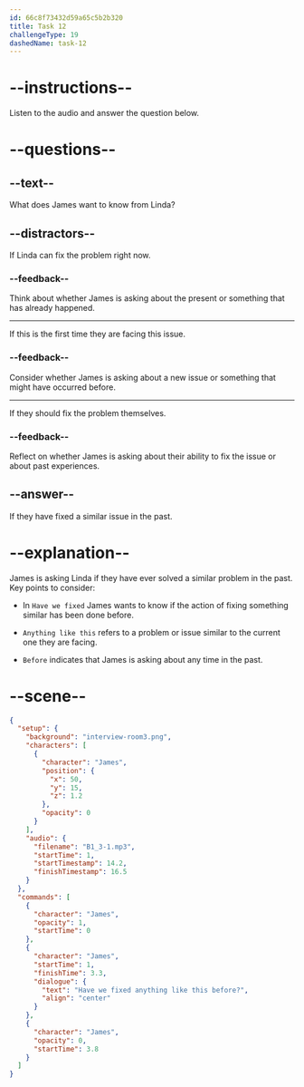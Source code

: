 ```yaml
---
id: 66c8f73432d59a65c5b2b320
title: Task 12
challengeType: 19
dashedName: task-12
---
```

<!-- (Audio) James: Have we fixed anything like this before? -->

# --instructions--

Listen to the audio and answer the question below.

# --questions--

## --text--

What does James want to know from Linda?

## --distractors--

If Linda can fix the problem right now.

### --feedback--

Think about whether James is asking about the present or something that has already happened.

---

If this is the first time they are facing this issue.

### --feedback--

Consider whether James is asking about a new issue or something that might have occurred before.

---

If they should fix the problem themselves.

### --feedback--

Reflect on whether James is asking about their ability to fix the issue or about past experiences.

## --answer--

If they have fixed a similar issue in the past.

# --explanation--

James is asking Linda if they have ever solved a similar problem in the past. Key points to consider:

- In `Have we fixed` James wants to know if the action of fixing something similar has been done before.

- `Anything like this` refers to a problem or issue similar to the current one they are facing.

- `Before` indicates that James is asking about any time in the past.

# --scene--

```json
{
  "setup": {
    "background": "interview-room3.png",
    "characters": [
      {
        "character": "James",
        "position": {
          "x": 50,
          "y": 15,
          "z": 1.2
        },
        "opacity": 0
      }
    ],
    "audio": {
      "filename": "B1_3-1.mp3",
      "startTime": 1,
      "startTimestamp": 14.2,
      "finishTimestamp": 16.5
    }
  },
  "commands": [
    {
      "character": "James",
      "opacity": 1,
      "startTime": 0
    },
    {
      "character": "James",
      "startTime": 1,
      "finishTime": 3.3,
      "dialogue": {
        "text": "Have we fixed anything like this before?",
        "align": "center"
      }
    },
    {
      "character": "James",
      "opacity": 0,
      "startTime": 3.8
    }
  ]
}
```


